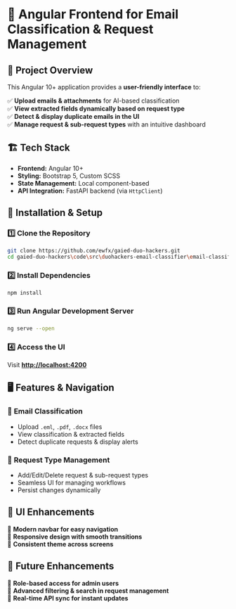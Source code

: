 # 🌟 Angular Frontend for Email Classification & Request Management

## 📌 Project Overview
This Angular 10+ application provides a **user-friendly interface** to:  

✅ **Upload emails & attachments** for AI-based classification  
✅ **View extracted fields dynamically based on request type**  
✅ **Detect & display duplicate emails in the UI**  
✅ **Manage request & sub-request types** with an intuitive dashboard  

## 🏗️ Tech Stack
- **Frontend:** Angular 10+  
- **Styling:** Bootstrap 5, Custom SCSS  
- **State Management:** Local component-based  
- **API Integration:** FastAPI backend (via `HttpClient`)  

## 🔧 Installation & Setup
### 1️⃣ Clone the Repository
```sh
git clone https://github.com/ewfx/gaied-duo-hackers.git
cd gaied-duo-hackers\code\src\duohackers-email-classifier\email-classifier-frontend
```

### 2️⃣ Install Dependencies
```sh
npm install
```

### 3️⃣ Run Angular Development Server
```sh
ng serve --open
```

### 4️⃣ Access the UI
Visit **[http://localhost:4200](http://localhost:4200)**

## 🖥️ Features & Navigation
### 🔹 **Email Classification**
- Upload `.eml`, `.pdf`, `.docx` files
- View classification & extracted fields
- Detect duplicate requests & display alerts

### 🔹 **Request Type Management**
- Add/Edit/Delete request & sub-request types
- Seamless UI for managing workflows
- Persist changes dynamically

## 🎨 UI Enhancements
🔹 **Modern navbar for easy navigation**  
🔹 **Responsive design with smooth transitions**  
🔹 **Consistent theme across screens**  

## 🚀 Future Enhancements
🔹 **Role-based access for admin users**  
🔹 **Advanced filtering & search in request management**  
🔹 **Real-time API sync for instant updates**  
